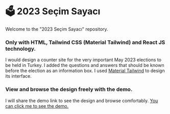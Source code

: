 <h1>🗳️ 2023 Seçim Sayacı</h1>
<p>Welcome to the "2023 Seçim Sayacı" repository.</p>

<h3>Only with HTML, Tailwind CSS (Material Tailwind) and React JS technology.</h3>
<p>I would design a counter site for the very important May 2023 elections to be held in Turkey. I added the questions and answers that should be known before the election as an information box.
 I used <a href="https://www.material-tailwind.com/" target="_blank">Material Tailwind</a> to design its interface.</p>

<h3>View and browse the design freely with the demo.</h3>
<p>I will share the demo link to see the design and browse comfortably. <a href="https://2023-secim-sayaci.vercel.app/" target="_blank">You can click me to see the demo.</a>
